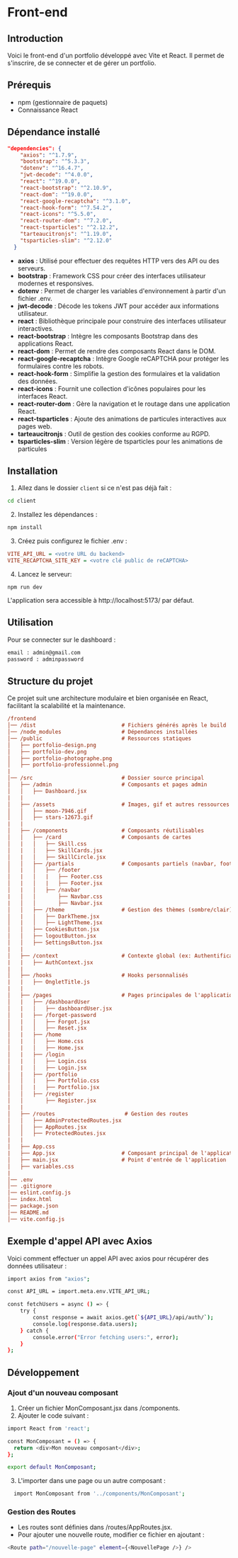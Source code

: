 # Front-end

## Introduction

Voici le front-end d'un portfolio développé avec Vite et React.
Il permet de s'inscrire, de se connecter et de gérer un portfolio.

## Prérequis

- npm (gestionnaire de paquets)
- Connaissance React

## Dépendance installé

```json
"dependencies": {
    "axios": "^1.7.9",
    "bootstrap": "^5.3.3",
    "dotenv": "^16.4.7",
    "jwt-decode": "^4.0.0",
    "react": "^19.0.0",
    "react-bootstrap": "^2.10.9",
    "react-dom": "^19.0.0",
    "react-google-recaptcha": "^3.1.0",
    "react-hook-form": "^7.54.2",
    "react-icons": "^5.5.0",
    "react-router-dom": "^7.2.0",
    "react-tsparticles": "^2.12.2",
    "tarteaucitronjs": "^1.19.0",
    "tsparticles-slim": "^2.12.0"
  }
```

- **axios** : Utilisé pour effectuer des requêtes HTTP vers des API ou des serveurs.
- **bootstrap** : Framework CSS pour créer des interfaces utilisateur modernes et responsives.
- **dotenv** : Permet de charger les variables d'environnement à partir d'un fichier .env.
- **jwt-decode** : Décode les tokens JWT pour accéder aux informations utilisateur.
- **react** : Bibliothèque principale pour construire des interfaces utilisateur interactives.
- **react-bootstrap** : Intègre les composants Bootstrap dans des applications React.
- **react-dom** : Permet de rendre des composants React dans le DOM.
- **react-google-recaptcha** : Intègre Google reCAPTCHA pour protéger les formulaires contre les robots.
- **react-hook-form** : Simplifie la gestion des formulaires et la validation des données.
- **react-icons** : Fournit une collection d'icônes populaires pour les interfaces React.
- **react-router-dom** : Gère la navigation et le routage dans une application React.
- **react-tsparticles** : Ajoute des animations de particules interactives aux pages web.
- **tarteaucitronjs** : Outil de gestion des cookies conforme au RGPD.
- **tsparticles-slim** : Version légère de tsparticles pour les animations de particules

## Installation

1. Allez dans le dossier `client` si ce n'est pas déjà fait :

```bash
cd client
```

2. Installez les dépendances :

```bash
npm install
```

3. Créez puis configurez le fichier .env :

```ini
VITE_API_URL = <votre URL du backend>
VITE_RECAPTCHA_SITE_KEY = <votre clé public de reCAPTCHA>
```

4. Lancez le serveur:

`npm run dev`

L'application sera accessible à http://localhost:5173/ par défaut.

## Utilisation

Pour se connecter sur le dashboard :

```bash
email : admin@gmail.com
password : adminpassword
```

## Structure du projet

Ce projet suit une architecture modulaire et bien organisée en React, facilitant la scalabilité et la maintenance.

```ini
/frontend
│── /dist                           # Fichiers générés après le build
│── /node_modules                   # Dépendances installées
│── /public                         # Ressources statiques
│   ├── portfolio-design.png
│   ├── portfolio-dev.png
│   ├── portfolio-photographe.png
│   ├── portfolio-professionnel.png
|
│── /src                            # Dossier source principal
│   ├── /admin                      # Composants et pages admin
│   │   ├── Dashboard.jsx
|   |
│   ├── /assets                     # Images, gif et autres ressources
│   │   ├── moon-7946.gif
│   │   ├── stars-12673.gif
|   |
│   ├── /components                 # Composants réutilisables
│   │   ├── /card                   # Composants de cartes
│   |   │   ├── Skill.css
│   |   │   ├── SkillCards.jsx
│   |   │   ├── SkillCircle.jsx
│   │   ├── /partials               # Composants partiels (navbar, footer...)
│   |   │   ├── /footer
│   |   │   |   ├── Footer.css
│   |   │   |   ├── Footer.jsx
│   |   │   ├── /navbar
|   │   │       ├── Navbar.css
|   │   │       ├── Navbar.jsx
│   │   ├── /theme                  # Gestion des thèmes (sombre/clair)
│   |   │   ├── DarkTheme.jsx
│   |   │   ├── LightTheme.jsx
│   │   ├── CookiesButton.jsx
│   │   ├── logoutButton.jsx
│   │   ├── SettingsButton.jsx
|   |
│   ├── /context                    # Contexte global (ex: Authentification)
|   |   ├── AuthContext.jsx
|   |
│   ├── /hooks                      # Hooks personnalisés
|   |   ├── OngletTitle.js
|   |
│   ├── /pages                      # Pages principales de l'application
│   |   ├── /dashboardUser
│   |   │   ├── dashboardUser.jsx
│   |   ├── /forget-password
│   |   │   ├── Forgot.jsx
│   |   │   ├── Reset.jsx
│   |   ├── /home
│   |   │   ├── Home.css
│   |   │   ├── Home.jsx
│   |   ├── /login
│   |   │   ├── Login.css
│   |   │   ├── Login.jsx
│   |   ├── /portfolio
│   │   |   ├── Portfolio.css
│   │   |   ├── Portfolio.jsx
│   │   ├── /register
│   │       ├── Register.jsx
|   |
│   ├── /routes                      # Gestion des routes
│   │   ├── AdminProtectedRoutes.jsx
│   │   ├── AppRoutes.jsx
│   │   ├── ProtectedRoutes.jsx
|   |
│   ├── App.css
|   ├── App.jsx                     # Composant principal de l'application
│   ├── main.jsx                    # Point d'entrée de l'application
│   ├── variables.css
|
│── .env
│── .gitignore
│── eslint.config.js
│── index.html
│── package.json
│── README.md
│── vite.config.js

```

## Exemple d'appel API avec Axios

Voici comment effectuer un appel API avec axios pour récupérer des données utilisateur :

```bash
import axios from "axios";

const API_URL = import.meta.env.VITE_API_URL;

const fetchUsers = async () => {
    try {
        const response = await axios.get(`${API_URL}/api/auth/`);
        console.log(response.data.users);
    } catch {
        console.error("Error fetching users:", error);
    }
};
```

## Développement

### Ajout d'un nouveau composant

1. Créer un fichier MonComposant.jsx dans /components.
2. Ajouter le code suivant :

```bash
import React from 'react';

const MonComposant = () => {
  return <div>Mon nouveau composant</div>;
};

export default MonComposant;
```

3.  L'importer dans une page ou un autre composant :

```bash
  import MonComposant from '../components/MonComposant';
```

### Gestion des Routes

- Les routes sont définies dans /routes/AppRoutes.jsx.
- Pour ajouter une nouvelle route, modifier ce fichier en ajoutant :

```bash
<Route path="/nouvelle-page" element={<NouvellePage />} />
```
